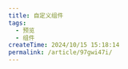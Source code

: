 ```yaml
---
title: 自定义组件
tags:
  - 预览
  - 组件
createTime: 2024/10/15 15:18:14
permalink: /article/97gwi47i/
---
```


<CustomComponent />
